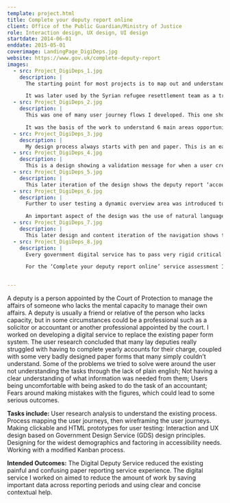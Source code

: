 ```yaml
---
template: project.html
title: Complete your deputy report online
client: Office of the Public Guardian/Ministry of Justice
role: Interaction design, UX design, UI design
startdate: 2014-06-01
enddate: 2015-05-01
coverimage: LandingPage_DigiDeps.jpg
website: https://www.gov.uk/complete-deputy-report
images:
  - src: Project_DigiDeps_1.jpg
    description: |
      The starting point for most projects is to map out and understand the existing process. From there it’s about identifying pain-points and opportunities to change or improve the service.

      It was later used by the Syrian refugee resettlement team as a training tool, as well as being requested as a template model for several other prtojects across the Home Office.
  - src: Project_DigiDeps_2.jpg
    description: |
      This was one of many user journey flows I developed. This one shows the process of the user submitting an end of year report. 

      It was the basis of the work to understand 6 main areas opportunity to be able to propose 3 different scope sizes of the project to the stakeholders, so they could decide on which areas of the process to focus on first.
  - src: Project_DigiDeps_3.jpg
    description: |
      My design process always starts with pen and paper. This is an early design for the accounts section of the deputy report, showing how the ‘money in’ and ‘money out’ sections can be expanded and contracted.
  - src: Project_DigiDeps_4.jpg
    description: |
      This is a design showing a validation message for when a user creates a new report. It also shows the previous years’ report as well as the client’s detail.
  - src: Project_DigiDeps_5.jpg
    description: |
      This later iteration of the design shows the deputy report ‘accounts’ section displaying an error validation state.
  - src: Project_DigiDeps_6.jpg
    description: |
      Further to user testing a dynamic overview area was introduced to orientate the user when they first started to fill out their first report. It was also useful to play back what was still outstanding for the user to do in the report at a later stage.

      An important aspect of the design was the use of natural language to dissect the sometimes beguiling requests of the deputies in filing their annual reports.
  - src: Project_DigiDeps_7.jpg
    description: |
      This later design and content iteration of the navigation shows the the GDS accessibility design pattern of highlighting the area of a form that the user is currently on.
  - src: Project_DigiDeps_8.jpg
    description: |
      Every government digital service has to pass very rigid critical assessments fulfilling criteria around code, security, design and accessibility. This allows the service to pass through the ‘Alpha’ and ‘Beta’ stages of service development, through to a ‘Live’ service status.

      For the ‘Complete your deputy report online’ service assessment I made a timeline of the project milestones and tied them to specific examples in a wall collage. This helped the assessors understand the service in a much more rounded way.


---
```

A deputy is a person appointed by the Court of Protection to manage the affairs of someone who lacks the mental capacity to manage their own affairs. A deputy is usually a friend or relative of the person who lacks capacity, but in some circumstances could be a professional such as a solicitor or accountant or another professional appointed by the court.
I worked on developing a digital service to replace the existing paper form system. The user research concluded that many lay deputies really struggled with having to complete yearly accounts for their charge, coupled with some very badly designed paper forms that many simply couldn’t understand.
Some of the problems we tried to solve were around the user not understanding the tasks through the lack of plain english; Not having a clear understanding of what information was needed from them; Users being uncomfortable with being asked to do the task of an accountant; Fears around making mistakes with the figures, which could lead to some serious outcomes.

**Tasks include:**
User research analysis to understand the existing process. Process mapping the user journeys, then wireframing the user journeys. Making clickable and HTML prototypes for user testing: Interaction and UX design based on Government Design Service (GDS) design principles. Designing for the widest demographics and factoring in accessibility needs. Working with a modified Kanban process.

**Intended Outcomes:**
The Digital Deputy Service reduced the existing painful and confusing paper reporting service experience. The digital service I worked on aimed to reduce the amount of work by saving important data across reporting periods and using clear and concise contextual help.